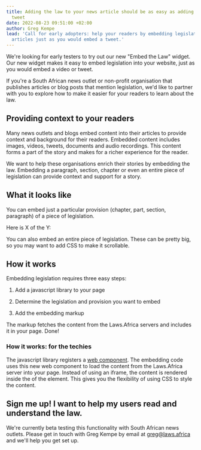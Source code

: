 ```yaml
---
title: Adding the law to your news article should be as easy as adding a video or
  tweet
date: 2022-08-23 09:51:00 +02:00
author: Greg Kempe
lead: 'Call for early adopters: help your readers by embedding legislation into your
  articles just as you would embed a tweet.'
---
```


We're looking for early testers to try out our new "Embed the Law" widget. Our new widget makes it easy to embed legislation into your website, just as you would embed a video or tweet.

If you're a South African news outlet or non-profit organisation that publishes articles or blog posts that mention legislation, we'd like to partner with you to explore how to make it easier for your readers to learn about the law.

## Providing context to your readers

Many news outlets and blogs embed content into their articles to provide context and background for their readers. Embedded content includes images, videos, tweets, documents and audio recordings. This content forms a part of the story and makes for a richer experience for the reader.

We want to help these organisations enrich their stories by embedding the law. Embedding a paragraph, section, chapter or even an entire piece of legislation can provide context and support for a story.

## What it looks like

You can embed just a particular provision (chapter, part, section, paragraph) of a piece of legislation.

Here is X of the Y:

You can also embed an entire piece of legislation. These can be pretty big, so you may want to add CSS to make it scrollable.

## How it works

Embedding legislation requires three easy steps:

1. Add a javascript library to your page

2. Determine the legislation and provision you want to embed

3. Add the embedding markup

The markup fetches the content from the Laws.Africa servers and includes it in your page. Done!

### How it works: for the techies

The javascript library registers a [web component](https://developer.mozilla.org/en-US/docs/Web/Web_Components). The embedding code uses this new web component to load the content from the Laws.Africa server into your page. Instead of using an iframe, the content is rendered inside the of the element. This gives you the flexibility of using CSS to style the content.

## Sign me up! I want to help my users read and understand the law.

We're currently beta testing this functionality with South African news outlets. Please get in touch with Greg Kempe by email at [greg@laws.africa](mailto:greg@laws.africa) and we'll help you get set up.